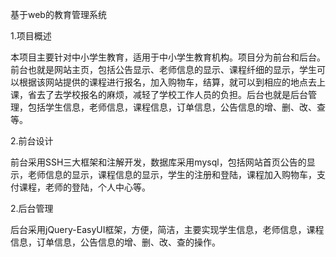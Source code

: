 基于web的教育管理系统

1.项目概述

本项目主要针对中小学生教育，适用于中小学生教育机构。项目分为前台和后台。前台也就是网站主页，包括公告显示、老师信息的显示、课程纤细的显示，学生可以根据该网站提供的课程进行报名，加入购物车，结算，就可以到相应的地点去上课，省去了去学校报名的麻烦，减轻了学校工作人员的负担。后台也就是后台管理，包括学生信息，老师信息，课程信息，订单信息，公告信息的增、删、改、查等。

2.前台设计

前台采用SSH三大框架和注解开发，数据库采用mysql，包括网站首页公告的显示，老师信息的显示，课程信息的显示，学生的注册和登陆，课程加入购物车，支付课程，老师的登陆，个人中心等。

2.后台管理

后台采用jQuery-EasyUI框架，方便，简洁，主要实现学生信息，老师信息，课程信息，订单信息，公告信息的增、删、改、查的操作。
